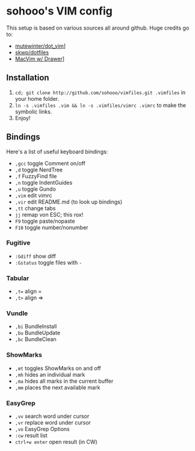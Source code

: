 # sohooo's VIM config

This setup is based on various sources all around github. Huge credits go to:
* [mutewinter/dot_vim](https://github.com/mutewinter/dot_vim)]
* [skwp/dotfiles](https://github.com/skwp/dotfiles)
* [MacVim w/ Drawer](https://github.com/alloy/macvim)]

## Installation

1. `cd; git clone http://github.com/sohooo/vimfiles.git .vimfiles` in your home folder.
2. `ln -s .vimfiles .vim && ln -s .vimfiles/vimrc .vimrc` to make the symbolic links.
3. Enjoy!

## Bindings

Here's a list of useful keyboard bindings:

* `,gcc`  toggle Comment on/off
* `,d`    toggle NerdTree
* `,f`    FuzzyFind file
* `,n`    toggle IndentGuides
* `,u`    toggle Gundo
* `,vim`  edit vimrc
* `,vir`  edit README.md (to look up bindings)
* `,tt`   change tabs
* `jj`    remap von ESC; this rox!
* `F9`    toggle paste/nopaste
* `F10`   toggle number/nonumber

### Fugitive

* `:Gdiff`    show diff
* `:Gstatus`  toggle files with `-`

### Tabular

* `,t=`  align =
* `,t>`  align =>

### Vundle

* `,bi`  BundleInstall
* `,bu`  BundleUpdate
* `,bc`  BundleClean

### ShowMarks

* `,mt` toggles ShowMarks on and off
* `,mh` hides an individual mark
* `,ma` hides all marks in the current buffer
* `,mm` places the next available mark


### EasyGrep

* `,vv`  search word under cursor
* `,vr`  replace word under cursor
* `,vo`  EasyGrep Options
* `:cw`  result list
* `ctrl+w enter`  open result (in CW)

